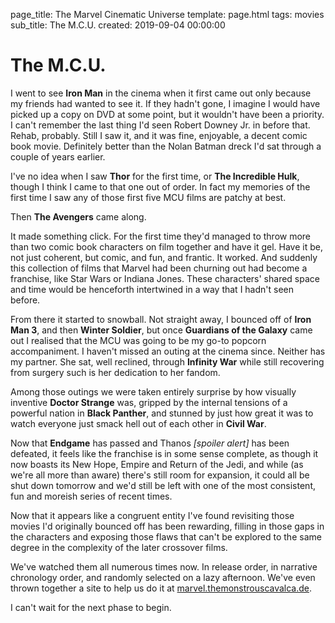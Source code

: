 page_title: The Marvel Cinematic Universe
template: page.html
tags: movies
sub_title: The M.C.U.
created: 2019-09-04 00:00:00


# The M.C.U.
I went to see **Iron Man** in the cinema when it first came out only because my friends had wanted to see it. If they hadn't 
gone, I imagine I would have picked up a copy on DVD at some point, but it wouldn't have been a priority.  I can't remember
the last thing I'd seen Robert Downey Jr. in before that. Rehab, probably. Still I saw it, and it was fine, enjoyable, a decent comic 
book movie. Definitely better than the Nolan Batman dreck I'd sat through a couple of years earlier.

I've no idea when I saw **Thor** for the first time, or **The Incredible Hulk**, though I think I came to that one out of order.
In fact my memories of the first time I saw any of those first five MCU films are patchy at best.  

Then **The Avengers** came along.

It made something click. For the first time they'd managed to throw more than two comic book characters on film together
and have it gel. Have it be, not just coherent, but comic, and fun, and frantic. It worked. And suddenly this collection
of films that Marvel had been churning out had become a franchise, like Star Wars or Indiana Jones. These characters' shared
space and time would be henceforth intertwined in a way that I hadn't seen before.

From there it started to snowball. Not straight away, I bounced off of **Iron Man 3**, and then **Winter Soldier**, but 
once **Guardians of the Galaxy** came out I realised that the MCU was going to be my go-to popcorn accompaniment.  I haven't missed
an outing at the cinema since. Neither has my partner. She sat, well reclined, through **Infinity War** while still recovering from surgery
such is her dedication to her fandom.  
 
Among those outings we were taken entirely surprise by how visually inventive **Doctor Strange** was, gripped by the internal 
tensions of a powerful nation in **Black Panther**, and stunned by just how great it was to watch everyone just smack hell 
out of each other in **Civil War**.
 
Now that **Endgame** has passed and Thanos _[spoiler alert]_ has been defeated, it feels like the franchise is in some sense complete, 
as though it now boasts its New Hope, Empire and Return of the Jedi, and while (as we're all more than aware) there's still room for expansion,
it could all be shut down tomorrow and we'd still be left with one of the most consistent, fun and moreish series of recent times.
 
Now that it appears like a congruent entity I've found revisiting those movies I'd originally bounced off has been rewarding, filling in those
gaps in the characters and exposing those flaws that can't be explored to the same degree in the complexity of the later crossover films.

We've watched them all numerous times now. In release order, in narrative chronology order, and randomly selected on a lazy afternoon.
We've even thrown together a site to help us do it at [marvel.themonstrouscavalca.de](//marvel.themonstrouscavalca.de).

I can't wait for the next phase to begin.


